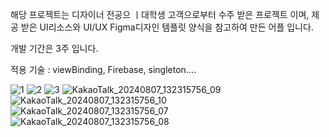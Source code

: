 해당 프로젝트는 디자이너 전공으 ㅣ대학생 고객으로부터 수주 받은 프로젝트 이며,
제공 받은 UI리소스와 UI/UX Figma디자인 템플릿 양식을 참고하여 만든 어플 입니다.

개발 기간은 3주 입니다.

적용 기술 : viewBinding, Firebase, singleton....

![1](https://github.com/user-attachments/assets/9465f67d-2d88-4477-8456-3d0b893a22c1)
![2](https://github.com/user-attachments/assets/628a6be8-989e-4bb4-9463-9762d8dfff18)
![3](https://github.com/user-attachments/assets/40b92a55-ecb1-45c8-81de-6c325107a900)
![KakaoTalk_20240807_132315756_09](https://github.com/user-attachments/assets/e18609a2-6f15-4d75-bea4-ee204d46ece7)
![KakaoTalk_20240807_132315756_10](https://github.com/user-attachments/assets/9879ac10-1163-4642-90c7-4affd7967eb7)
![KakaoTalk_20240807_132315756_07](https://github.com/user-attachments/assets/57a1979c-9ddb-4c18-8384-924d4cb98d7d)
![KakaoTalk_20240807_132315756_08](https://github.com/user-attachments/assets/c822704d-7fdf-428c-b914-2bb2ae17c252)





